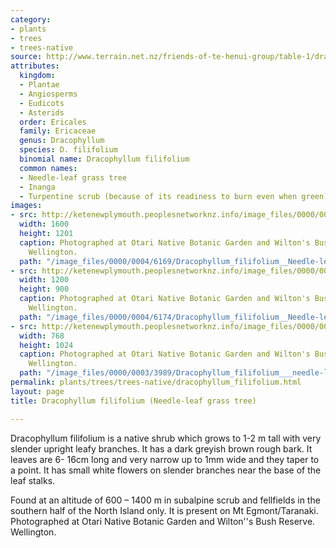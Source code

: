 ```yaml
---
category:
- plants
- trees
- trees-native
source: http://www.terrain.net.nz/friends-of-te-henui-group/table-1/dracophyllum-filifolium-needle-leaf-grass-tree.html
attributes:
  kingdom:
  - Plantae
  - Angiosperms
  - Eudicots
  - Asterids
  order: Ericales
  family: Ericaceae
  genus: Dracophyllum
  species: D. filifolium
  binomial name: Dracophyllum filifolium
  common names:
  - Needle-leaf grass tree
  - Inanga
  - Turpentine scrub (because of its readiness to burn even when green)
images:
- src: http://ketenewplymouth.peoplesnetworknz.info/image_files/0000/0004/6169/Dracophyllum_filifolium__Needle-leaf_Grass_Tree-001.JPG
  width: 1600
  height: 1201
  caption: Photographed at Otari Native Botanic Garden and Wilton's Bush Reserve.
    Wellington.
  path: "/image_files/0000/0004/6169/Dracophyllum_filifolium__Needle-leaf_Grass_Tree-001.JPG"
- src: http://ketenewplymouth.peoplesnetworknz.info/image_files/0000/0004/6174/Dracophyllum_filifolium__Needle-leaf_Grass_Tree-002.JPG
  width: 1200
  height: 900
  caption: Photographed at Otari Native Botanic Garden and Wilton's Bush Reserve.
    Wellington.
  path: "/image_files/0000/0004/6174/Dracophyllum_filifolium__Needle-leaf_Grass_Tree-002.JPG"
- src: http://ketenewplymouth.peoplesnetworknz.info/image_files/0000/0003/3989/Dracophyllum_filifolium___needle-leaf__grass_tree-004.JPG
  width: 768
  height: 1024
  caption: Photographed at Otari Native Botanic Garden and Wilton's Bush Reserve.
    Wellington.
  path: "/image_files/0000/0003/3989/Dracophyllum_filifolium___needle-leaf__grass_tree-004.JPG"
permalink: plants/trees/trees-native/dracophyllum_filifolium.html
layout: page
title: Dracophyllum filifolium (Needle-leaf grass tree)

---
```

Dracophyllum filifolium is a native shrub which grows to 1-2 m tall with very slender upright leafy branches. It has a dark greyish brown rough bark. It leaves are 6- 16cm long and very narrow up to 1mm wide and they taper to a point. It has small white flowers on slender branches near the base of the leaf stalks.

Found at an altitude of 600 – 1400 m in subalpine scrub and fellfields in the southern half of the North Island only. It is present on Mt Egmont/Taranaki.
Photographed at Otari Native Botanic Garden and Wilton''s Bush Reserve. Wellington.
